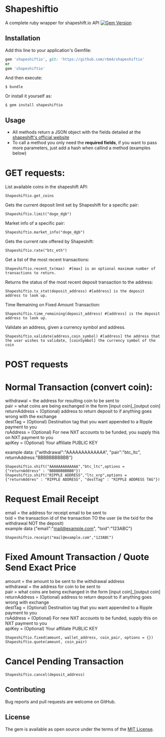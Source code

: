 # Shapeshiftio
A complete ruby wrapper for shapeshift.io API
[![Gem Version](https://badge.fury.io/rb/shapeshiftio.svg)](https://badge.fury.io/rb/shapeshiftio)<br>


## Installation

Add this line to your application's Gemfile:

```ruby
gem 'shapeshiftio', git: 'https://github.com/rbm4/shapeshiftio' 
or 
gem 'shapeshiftio'
```

And then execute:

    $ bundle

Or install it yourself as:

    $ gem install shapeshiftio

## Usage
* All methods return a JSON object with the fields detailed at the [shapeshift's official website](https://info.shapeshift.io/api)
* To call a method you only need the __required fields__, if you want to pass more parameters, just add a hash when callind a method (examples below)

# GET requests:

List available coins in the shapeshift API:

    Shapeshiftio.get_coins

Gets the current deposit limit set by Shapeshift for a specific pair:

    Shapeshiftio.limit("doge_dgb")

Market info of a specific pair:

    Shapeshiftio.market_info("doge_dgb")
    
Gets the current rate offered by Shapeshift:

    Shapeshiftio.rate("btc_eth")

Get a list of the most recent transactions:

    Shapeshiftio.recent_tx(max)  #[max] is an optional maximum number of transactions to return.

Returns the status of the most recent deposit transaction to the address:

    Shapeshiftio.tx_stat(deposit_address) #[address] is the deposit address to look up.

Time Remaining on Fixed Amount Transaction:

    Shapeshiftio.time_remaining(deposit_address) #[address] is the deposit address to look up. 

Validate an address, given a currency symbol and address.

    Shapeshiftio.validate(address,coin_symbol) #[address] the address that the user wishes to validate, [coinSymbol] the currency symbol of the coin

# POST requests

# Normal Transaction (convert coin):

withdrawal     = the address for resulting coin to be sent to<br>
pair       = what coins are being exchanged in the form [input coin]_[output coin]<br>
returnAddress  = (Optional) address to return deposit to if anything goes wrong with the exchange<br>
destTag    = (Optional) Destination tag that you want appended to a Ripple payment to you<br>
rsAddress  = (Optional) For new NXT accounts to be funded, you supply this on NXT payment to you<br>
apiKey     = (Optional) Your affiliate PUBLIC KEY<br>
 
example data: {"withdrawal":"AAAAAAAAAAAAA", "pair":"btc_ltc", returnAddress:"BBBBBBBBBBB"}<br>

    Shapeshiftio.shift("AAAAAAAAAAAAA","btc_ltc",options = {"returnAddress" : "BBBBBBBBBBB"})
    Shapeshiftio.shift("RIPPLE ADDRESS","ltc_xrp",options = {"returnAddres" : "RIPPLE ADDRESS", "destTag" : "RIPPLE ADDRESS TAG"})

# Request Email Receipt
email    = the address for receipt email to be sent to<br>
txid       = the transaction id of the transaction TO the user (ie the txid for the withdrawal NOT the deposit)<br>
example data {"email":"mail@example.com", "txid":"123ABC"}<br>

    Shapeshiftio.receipt("mail@example.com","123ABC")
    
# Fixed Amount Transaction / Quote Send Exact Price
amount          = the amount to be sent to the withdrawal address<br>
withdrawal      = the address for coin to be sent to<br>
pair            = what coins are being exchanged in the form [input coin]_[output coin]<br>
returnAddress   = (Optional) address to return deposit to if anything goes wrong with exchange<br>
destTag         = (Optional) Destination tag that you want appended to a Ripple payment to you<br>
rsAddress       = (Optional) For new NXT accounts to be funded, supply this on NXT payment to you<br>
apiKey          = (Optional) Your affiliate PUBLIC KEY<br>

    Shapeshiftio.fixed(amount, wallet_address, coin_pair, options = {})
    Shapeshiftio.quote(amount, coin_pair)

# Cancel Pending Transaction

    Shapeshiftio.cancel(deposit_address)

## Contributing

Bug reports and pull requests are welcome on GitHub.


## License

The gem is available as open source under the terms of the [MIT License](http://opensource.org/licenses/MIT).

